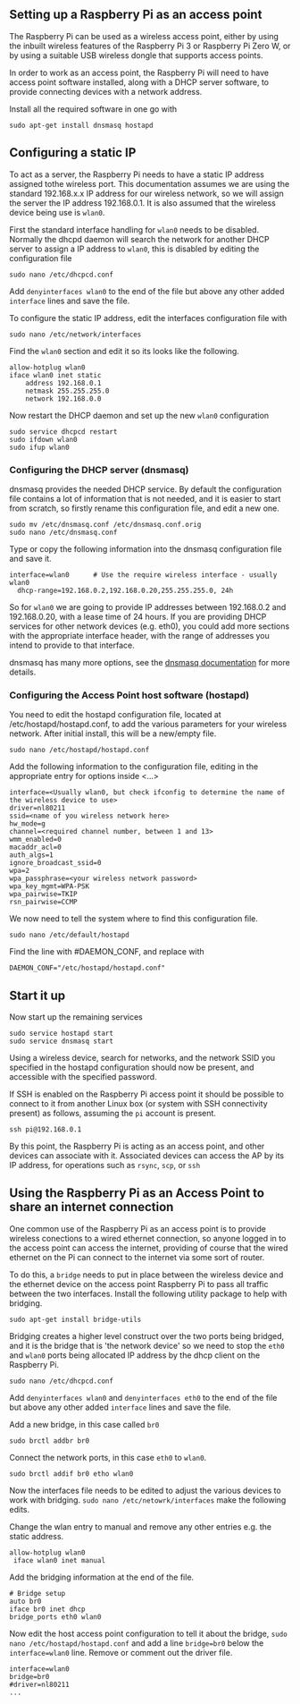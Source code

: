 ## Setting up a Raspberry Pi as an access point

The Raspberry Pi can be used as a wireless access point, either by using the inbuilt wireless features of the Raspberry Pi 3 or Raspberry Pi Zero W, or by using a suitable USB wireless dongle that supports access points.

In order to work as an access point, the Raspberry Pi will need to have access point software installed, along with a DHCP server software, to provide connecting devices with a network address.

Install all the required software in one go with

```
sudo apt-get install dnsmasq hostapd
```

## Configuring a static IP

To act as a server, the Raspberry Pi needs to have a static IP address assigned tothe wireless port. This documentation assumes we are using the standard 192.168.x.x IP address for our wireless network, so we will assign the server the IP address 192.168.0.1. It is also assumed that the wireless device being use is `wlan0`.

First the standard interface handling for `wlan0` needs to be disabled. Normally the dhcpd daemon will search the network for another DHCP server to assign a IP address to `wlan0`, this is disabled by editing the configuration file
```
sudo nano /etc/dhcpcd.conf
```
Add `denyinterfaces wlan0` to the end of the file but above any other added `interface` lines and save the file.

To configure the static IP address, edit the interfaces configuration file with 
```
sudo nano /etc/network/interfaces
```
Find the `wlan0` section and edit it so its looks like the following.
```
allow-hotplug wlan0  
iface wlan0 inet static  
    address 192.168.0.1
    netmask 255.255.255.0
    network 192.168.0.0
```

Now restart the DHCP daemon and set up the new `wlan0` configuration

```
sudo service dhcpcd restart
sudo ifdown wlan0
sudo ifup wlan0
```

### Configuring the DHCP server (dnsmasq)

dnsmasq provides the needed DHCP service. By default the configuration file contains a lot of information that is not needed, and it is easier to start from scratch, so firstly rename this configuration file, and edit a new one.
```
sudo mv /etc/dnsmasq.conf /etc/dnsmasq.conf.orig  
sudo nano /etc/dnsmasq.conf
```
Type or copy the following information into the dnsmasq configuration file and save it.
```
interface=wlan0      # Use the require wireless interface - usually wlan0
  dhcp-range=192.168.0.2,192.168.0.20,255.255.255.0, 24h
```
So for `wlan0` we are going to provide IP addresses between 192.168.0.2 and 192.168.0.20, with a lease time of 24 hours. If you are providing DHCP services for other network devices (e.g. eth0), you could add more sections with the appropriate interface header, with the range of addresses you intend to provide to that interface.

dnsmasq has many more options, see the [dnsmasq documentation](http://www.thekelleys.org.uk/dnsmasq/doc.html) for more details.

### Configuring the Access Point host software (hostapd)

You need to edit the hostapd configuration file, located at /etc/hostapd/hostapd.conf, to add the various parameters for your wireless network. After initial install, this will be a new/empty file.

```
sudo nano /etc/hostapd/hostapd.conf
```
Add the following information to the configuration file, editing in the appropriate entry for options inside <...>
```
interface=<Usually wlan0, but check ifconfig to determine the name of the wireless device to use>
driver=nl80211
ssid=<name of you wireless network here>
hw_mode=g
channel=<required channel number, between 1 and 13>
wmm_enabled=0
macaddr_acl=0
auth_algs=1
ignore_broadcast_ssid=0
wpa=2
wpa_passphrase=<your wireless network password>
wpa_key_mgmt=WPA-PSK
wpa_pairwise=TKIP
rsn_pairwise=CCMP
```

We now need to tell the system where to find this configuration file.
```
sudo nano /etc/default/hostapd
```
Find the line with #DAEMON_CONF, and replace with
```
DAEMON_CONF="/etc/hostapd/hostapd.conf"
```

## Start it up

Now start up the remaining services
```
sudo service hostapd start  
sudo service dnsmasq start  
```
Using a wireless device, search for networks, and the network SSID you specified in the hostapd configuration should now be present, and accessible with the specified password.

If SSH is enabled on the Raspberry Pi access point it should be possible to connect to it from another Linux box (or system with SSH connectivity present) as follows, assuming the `pi` account is present.
```
ssh pi@192.168.0.1
```
By this point, the Raspberry Pi is acting as an access point, and other devices can associate with it. Associated devices can access the AP by its IP address, for operations such as `rsync`, `scp`, or `ssh`


## Using the Raspberry Pi as an Access Point to share an internet connection

One common use of the Raspberry Pi as an access point is to provide wireless conections to a wired ethernet connection, so anyone logged in to the access point can access the internet, providing of course that the wired ethernet on the Pi can connect to the internet via some sort of router.

To do this, a `bridge` needs to put in place between the wireless device and the ethernet device on the access point Raspberry Pi to pass all traffic between the two interfaces. Install the following utility package to help with bridging.
```
sudo apt-get install bridge-utils
```
Bridging creates a higher level construct over the two ports being bridged, and it is the bridge that is 'the network device' so we need to stop the `eth0` and `wlan0` ports being allocated IP address by the dhcp client on the Raspberry Pi.
```
sudo nano /etc/dhcpcd.conf
```
Add `denyinterfaces wlan0` and `denyinterfaces eth0` to the end of the file but above any other added `interface` lines and save the file.

Add a new bridge, in this case called `br0`
```
sudo brctl addbr br0
```
Connect the network ports, in this case `eth0` to `wlan0`.
```
sudo brctl addif br0 etho wlan0
```
Now the interfaces file needs to be edited to adjust the various devices to work with bridging. `sudo nano /etc/netowrk/interfaces` make the following edits.

Change the wlan entry to manual and remove any other entries e.g. the static address.
```
allow-hotplug wlan0
 iface wlan0 inet manual
```
Add the bridging information at the end of the file.
```
# Bridge setup
auto br0
iface br0 inet dhcp
bridge_ports eth0 wlan0
```    

Now edit the host access point configuration to tell it about the bridge, `sudo nano /etc/hostapd/hostapd.conf` and add a line `bridge=br0` below the `interface=wlan0` line. Remove or comment out the driver file.
```
interface=wlan0
bridge=br0
#driver=nl80211
...
```









